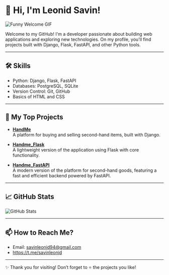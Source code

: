 # 👋 Hi, I'm Leonid Savin!

![Funny Welcome GIF](https://media.giphy.com/media/3o7abKhOpu0NwenH3O/giphy.gif)

Welcome to my GitHub! I'm a developer passionate about building web applications and exploring new technologies. On my profile, you'll find projects built with Django, Flask, FastAPI, and other Python tools.

---

## 🛠️ Skills

- Python: Django, Flask, FastAPI
- Databases: PostgreSQL, SQLite
- Version Control: Git, GitHub
- Basics of HTML and CSS

---

## 🌟 My Top Projects

- [**HandMe**](https://github.com/savinleonid/HandMe)  
  A platform for buying and selling second-hand items, built with Django.

- [**Handme_Flask**](https://github.com/savinleonid/Handme_Flask)  
  A lightweight version of the application using Flask with core functionality.

- [**Handme_FastAPI**](https://github.com/savinleonid/Handme_FastAPI)  
  A modern version of the platform for second-hand goods, featuring a fast and efficient backend powered by FastAPI.

---

## 📈 GitHub Stats

![GitHub Stats](https://github-readme-stats.vercel.app/api?username=savinleonid&show_icons=true&theme=radical)

---

## 📫 How to Reach Me?

- Email: [savinleonid94@gmail.com](mailto:savinleonid94@gmail.com)
- https://t.me/savinleonid

---

✨ Thank you for visiting! Don’t forget to ⭐ the projects you like!
